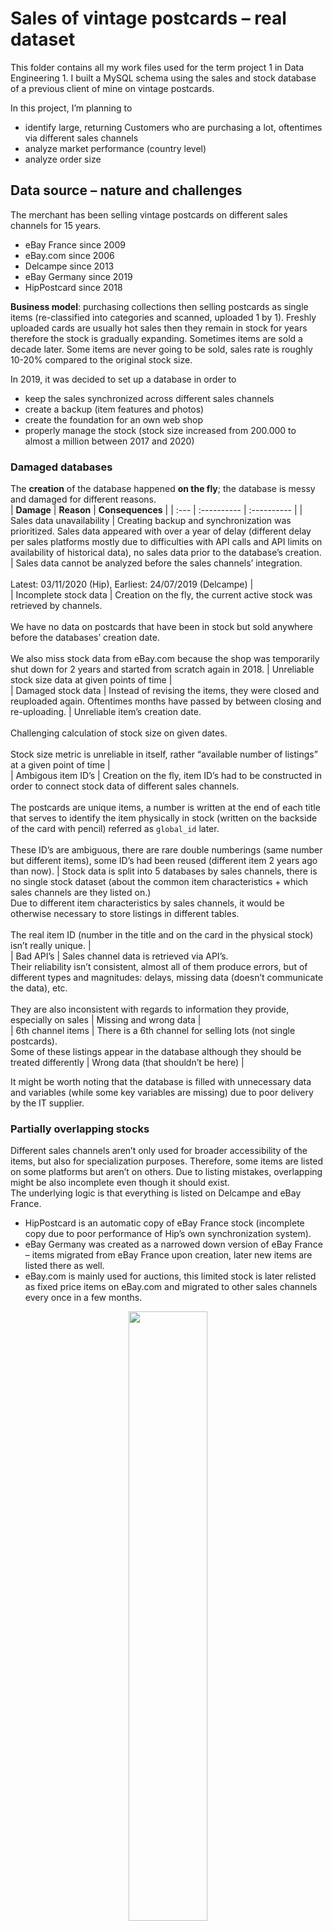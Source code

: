 # Sales of vintage postcards – real dataset
This folder contains all my work files used for the term project 1 in Data Engineering 1. I built a MySQL schema using the sales and stock database of a previous client of mine on vintage postcards.  

In this project, I’m planning to 
- identify large, returning Customers who are purchasing a lot, oftentimes via different sales channels  
- analyze market performance (country level)  
- analyze order size  

## Data source – nature and challenges  
The merchant has been selling vintage postcards on different sales channels for 15 years.  
- eBay France since 2009  
- eBay.com since 2006  
- Delcampe since 2013  
- eBay Germany since 2019  
- HipPostcard since 2018  

**Business model**: purchasing collections then selling postcards as single items (re-classified into categories and scanned, uploaded 1 by 1). 
Freshly uploaded cards are usually hot sales then they remain in stock for years therefore the stock is gradually expanding. Sometimes items are sold a decade later. Some items are never going to be sold, sales rate is roughly 10-20% compared to the original stock size.  

In 2019, it was decided to set up a database in order to  
- keep the sales synchronized across different sales channels
- create a backup (item features and photos)
- create the foundation for an own web shop
- properly manage the stock (stock size increased from 200.000 to almost a million between 2017 and 2020)  

### Damaged databases  
The **creation** of the database happened **on the fly**; the database is messy and damaged for different reasons.  
| **Damage** |	**Reason**	| **Consequences** |
| :--- | :---------- | :---------- |
| Sales data unavailability | Creating backup and synchronization was prioritized. Sales data appeared with over a year of delay (different delay per sales platforms mostly due to difficulties with API calls and API limits on availability of historical data), no sales data prior to the database’s creation. | Sales data cannot be analyzed before the sales channels’ integration. <br> <br> Latest: 03/11/2020 (Hip), Earliest: 24/07/2019 (Delcampe) |  
| Incomplete stock data | Creation on the fly, the current active stock was retrieved by channels. <br><br> We have no data on postcards that have been in stock but sold anywhere before the databases’ creation date. <br><br> We also miss stock data from eBay.com because the shop was temporarily shut down for 2 years and started from scratch again in 2018. | Unreliable stock size data at given points of time |  
| Damaged stock data | Instead of revising the items, they were closed and reuploaded again. Oftentimes months have passed by between closing and re-uploading. | Unreliable item’s creation date. <br><br> Challenging calculation of stock size on given dates. <br><br> Stock size metric is unreliable in itself, rather “available number of listings” at a given point of time |  
| Ambigous item ID’s | Creation on the fly, item ID’s had to be constructed in order to connect stock data of different sales channels. <br><br> The postcards are unique items, a number is written at the end of each title that serves to identify the item physically in stock (written on the backside of the card with pencil) referred as `global_id` later. <br><br> These ID’s are ambiguous, there are rare double numberings (same number but different items), some ID’s had been reused (different item 2 years ago than now). | Stock data is split into 5 databases by sales channels, there is no single stock dataset (about the common item characteristics + which sales channels are they listed on.) <br> Due to different item characteristics by sales channels, it would be otherwise necessary to store listings in different tables. <br><br> The real item ID (number in the title and on the card in the physical stock) isn’t really unique.  |  
| Bad API’s | Sales channel data is retrieved via API’s. <br> Their reliability isn’t consistent, almost all of them produce errors, but of different types and magnitudes: delays, missing data (doesn’t communicate the data), etc. <br><br> They are also inconsistent with regards to information they provide, especially on sales | Missing and wrong data |  
| 6th channel items | There is a 6th channel for selling lots (not single postcards). <br> Some of these listings appear in the database although they should be treated differently | Wrong data (that shouldn’t be here) |  
  
It might be worth noting that the database is filled with unnecessary data and variables (while some key variables are missing) due to poor delivery by the IT supplier.  

### Partially overlapping stocks 

Different sales channels aren’t only used for broader accessibility of the items, but also for specialization purposes. Therefore, some items are listed on some platforms but aren’t on others. Due to listing mistakes, overlapping might be also incomplete even though it should exist.  
The underlying logic is that everything is listed on Delcampe and eBay France.  
- HipPostcard is an automatic copy of eBay France stock (incomplete copy due to poor performance of Hip’s own synchronization system). 
- eBay Germany was created as a narrowed down version of eBay France – items migrated from eBay France upon creation, later new items are listed there as well. 
- eBay.com is mainly used for auctions, this limited stock is later relisted as fixed price items on eBay.com and migrated to other sales channels every once in a few months. 
 
<p align="center">
  <img width="50%" src="https://github.com/bmbln/CEU_DE1_course/blob/335754ab55738b882c9d32d458803b2868e9a4d4/Term_Project_1/pictures/Overlapping%20stocks.PNG">
</p>

### Item and sales characteristics
We have different data on sales and item characteristics by sales channels. Compared to the central eBay France stock the main, relevant differences are as follows:  

| **Sales channel** |	**Item characteristics**	| **Sales data** |
| :--- | :---------- | :---------- |
| *eBay Germany* | item categories |  |  
| *eBay.com* | item categories <br><br> currency | shipping pricing <br><br> currency |  
| *HipPostcard* | item categories <br><br> sometimes currency <br><br> data structure | sometimes currency <br><br> data structure |  
| *Delcampe* | item categories <br><br> data structure | data structure <br><br> no status data (paid, shipped) <br><br> no information on shipping fee paid <br><br> no order level data (total, etc.) |  

An additional tricky feature is that buying on these sites has 2 main methods: putting the items into a cart or hit ‘buy it now’. The issue is that ‘buy it now’ creates single orders and charges the shipping fee each time, while using the cart regroups the purchases and reduces the shipping fee. There are many Customers unaware of this difference and hits ‘buy it now’ for each items, therefore the order databases are misleading – in the Delcampe database, we don’t even have order level data at all.  

To overcome the issue, order-levels are going to be recalculated on **“real” order level** upon creating the analytical layer based on shipping days: *the merchant ships on Mondays and Fridays. It brings slight bias in the data since the actual shipping days can be different on some occasions and the calculations are going to be biased for Delcampe orders as well (estimate of shipping paid/charged).* See more details under *Analytical layer*.   

### Dataset creation for the operational layer
The original database is split into four sub-databases by sales channels. I have private access in reading mode on a *phpMyAdmin* interface. 
The structure of the original operational layer is available [here](https://github.com/bmbln/CEU_DE1_course/tree/main/Term_Project_1/Original_layer_desc) as `.pdf` files – they are too large and complicated to detail directly in the report.  
Worth noting that the relationship scemas aren’t complete and the documentation is poorly made.

My operational layer (narrowed down version of the original database) is created of relevant data according to the analytical purposes - no item characteristics is needed except for price. The relevant parts of the original dataset were also modified due to privacy issues – these are real Customers with real postal addresses. Only the name and the ZIP codes were kept so I can identify cross-buyers (same Customer on different sales channel – name wouldn’t be unique enough). furthermore, the vendor occasionally sells other items than postcards, these items were also excluded.  

For the operational layer, the .sql files were downloaded from the phpMyAdmin interface. The codes were modified manually so they can be imported into our database.  

Additionally, EUR_USD exchange rates were downloaded from the [European Central Bank's website](https://www.ecb.europa.eu/stats/policy_and_exchange_rates/euro_reference_exchange_rates/html/usd.xml). Transformed into csv (+ values for missing dates filled and period shortened in R) since MySQL Workbench doesn’t support xml files. The csv used in the code is [here](https://github.com/bmbln/CEU_DE1_course/blob/335754ab55738b882c9d32d458803b2868e9a4d4/Term_Project_1/data_and_queries/EUR_USD%20exchange%20rate.csv).   

An auxiliary table was also created for constructing “real” order level based on shipping days.  

<br><br>

## Operational layer  
Operational layer was created using the [following query](https://github.com/bmbln/CEU_DE1_course/blob/335754ab55738b882c9d32d458803b2868e9a4d4/Term_Project_1/data_and_queries/Postcards_database.sql)  
- Kindly pay attention to change path in line 32 for reading csv file.  
- Some warnings: Sales dates were downloaded as datetime but stored as date – SQL truncates the values. Exchange rates are stored as dates, we can save extra steps in ETL and no loss of relevant information after this truncate.  

In the operational layer, sales data is split into different tables according to the sales channel logic.  
The 3 eBay channels (`de_`, `fr_`, `us_`) have the same logic: 
- address: `country`, `name` and `ZIP` of the Customer, `standard_name` of the Customer (see `Customer` table), `address_id`  
- orders: `sale date`, `total` amount paid (shipping fee incl.), `currency` (EUR/USD), `sales_id` and `address_id` (ref. to address tables). There is a different `ID` due to data problems
-	order content: `ebay_id` (identifier of single object), unique `ID` (`ebay_id` might be wrong and duplicated), `price` of the unique postcard and `quantity` purchased, `sale_id` (ref. to orders table)  

HipPostcard has a slightly different content due to different information structure:
•	address: country, first and last names, ZIP of the customer, standard_name of the Customer (see Customer table) and address_id
•	orders: sale date, total amount paid (without shipping fee), postage paid, currency (EUR/USD), sales_id and address_id (ref. to address table). There is a different ID due to data problems
•	order content: hip_id (identifier of single object), unique ID (hip_id might be wrong and duplicated), price of the unique postcard and quantity purchased, sale_id (ref. to orders table)
Delcampe is a single table, because we don’t have order level data:
•	First and last names, country and ZIP of Customers, standard_name of the Customer (see Customer table), price, currency and quantity of the given postcard purchased, sale date
Auxiliary tables:
•	currency exchange rates: date and EUR/USD rates
•	shipping days table: date, shipping day
o	using stored procedures, an empty table was populated with dates from 24/07/2019 (earliest sale date in the dataset) and today. Shipping day value constructed based on year, week and week of the day (basically postcards purchased between Monday and Thursday are ‘day 1’, between Friday and Sunday ‘day 2’ per weeks and years). It is necessary for the analytical layer so we can use the Delcampe sales data, and the other sales channels are cleaned as well. 
•	Customer table: id, standard_name, name, ZIP
o	in order to identify cross-channel buyers, a standard customer key was constructed by concatenating name (or first and last name) and ZIP code in each relevant table. White spaces and special characters were removed so we won’t miss a match. Some cross-buyers still won’t be matched or various reasons (uses different shipping addresses for different orders or serious typo, etc.), but we still gained some matches.
o	the standard_names, names and ZIP were selected from the different tables and appended. SELECT DISTINCT was used. 
Analytical layer
The creation of the denormalized data warehouse is tricky because we need to bring the different sales channels on similar structures, recalculate values based on currencies, then append the tables. In the warehouse each row is an order on “real” order level (see explanation of “real” order level in “item and sale characteristics” section) between 03/11/2020 and 28/10/2021. 
Unlike in every decent programming language, stored procedures in SQL can’t take table names as parameters, therefore I couldn’t save time on eBay channels (same structure). 
For each eBay channels, the first step aggregated information on the original order level:
•	calculating shipping fees (+ taxes) and corrections. In the order tables, the total amount paid was indicated, the sum of prices from the order content tables was deducted. If positive, then taken as shipping fees (+taxes are also included in some cases), if negative then considered as corrections, because in some cases discounts are applied on the final invoice or some items were refunded because of physically missing from stock. Unfortunately, the original database doesn’t indicate in the order content table if the item was refunded, nor is the postage fee treated properly, therefore it brings a slight bias into the analysis – no postage fee for corrected invoices even though in reality, they had shipping fee. 
•	quantity of postcards aggregated from order content table
For each eBay channels, the second step aggregated information on the “real” order level:
•	grouped by customer (standard_name) and shipping day
•	values recalculated in EUR when necessary
For HipPostcard, the steps were the same, but the total in the original table is without shipping fee and we have distinct variable for shipping. The calculations were slightly different, accordingly. 
For Delcampe, we don’t have order level data, so we had to construct it in one step on “real” order level (based on shipping days):
•	business as usual, for orders above 70 EUR 7 EUR is charged as shipping fee and 2 EUR below. It is an estimate, sometimes shipping is for free or 7 EUR even below 70 EUR if the Customer requested tracked shipment. 
•	corrections are 0, we have no information on it
•	Everything is in EUR, so no need to recalculate values
For each channel, I run some cleaning:
•	excluding orders that potentially contained lots from the 6th channel. The price of these items is always an integer, so they can be identified with MOD() functions. Some auctions that were sold on a whole number price might be lost, but it’s a less serious issue. The American eBay was excluded from this cleaning process, because it isn’t spoiled with 6th channel items.
•	where the sum of base_total and the correction is below 2 EUR (cheapest item in the whole shop is 2.99 EUR) so the refunded or otherwise problematic orders are excluded
The 4 normalized tables were appended. Variable types were formatted to decimals as a final touch. 
Data mart
3 data marts were created as views in stored procedures. It could have been great to use sales channels as parameters in the 2nd and 3rd marts and define TOP “how many” Customers we want to see, but MySQL doesn’t take parameters in views. Nor does the LIMIT clause accept parameters. 
Large customers
The data mart identifies the TOP 20 largest (cross-channel) Customers and aggregates their purchases. Ordered by total purchases. 
It displays the Customer name and the country they reside in. Total order value, average order value, average price of purchased postcards, number of postcards ordered and their share in total turnover across sales-channels. For a better view, the values are formatted in EUR or %
Yes, there were 3 Customers who spent over 3000 EUR on vintage postcards the last year accounting for 5% of the total turnover…
Largest markets
The data mart aggregates purchases across sales channels by countries. There is no LIMIT clause in displaying TOP markets, it’s a general overview. 
It displays country name, total order value, number of postcards purchased, number of orders, average order value, average price of purchased postcards, largest and smallest order value. It also calculates shares in turnover, total number of purchased postcards and total order numbers. For a better view, the values are formatted in EUR or % here as well. 
Unsurprisingly, the largest markets correspond to the eBay sales channels. France is ahead of every other market accounting for a third of the total turnover. With Germany and the US, the TOP 3 market’s share is 2/3. 
Order size
For the data mart, 3 order size categories were created based on how many postcards the given orders contain. The point is to see the prevalence of very small orders with 1 postcard only. The size categories: 1 card, 2-5 cards, 6-10 cards and over 11 cards. 
It displays order size category, total value of orders per category, number of orders, share in total turnover and number of orders, average order value, smallest and largest order values. For a better view, the values are formatted in EUR or % here as well.
Very small orders with only one card are quite frequent, almost ¾ of the orders are this small but they only account for a third of the turnover. Large orders with over 11 cards only account for 3% of the number of orders but they bring a quarter of the total turnover. 
